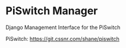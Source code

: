 # PiSwitch Manager

Django Management Interface for the PiSwitch

PiSwitch: https://git.cssnr.com/shane/piswitch
